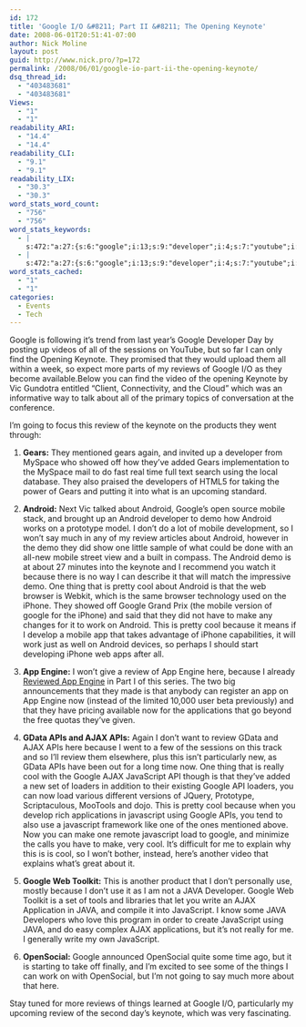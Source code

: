 ```yaml
---
id: 172
title: 'Google I/O &#8211; Part II &#8211; The Opening Keynote'
date: 2008-06-01T20:51:41-07:00
author: Nick Moline
layout: post
guid: http://www.nick.pro/?p=172
permalink: /2008/06/01/google-io-part-ii-the-opening-keynote/
dsq_thread_id:
  - "403483681"
  - "403483681"
Views:
  - "1"
  - "1"
readability_ARI:
  - "14.4"
  - "14.4"
readability_CLI:
  - "9.1"
  - "9.1"
readability_LIX:
  - "30.3"
  - "30.3"
word_stats_word_count:
  - "756"
  - "756"
word_stats_keywords:
  - |
    s:472:"a:27:{s:6:"google";i:13;s:9:"developer";i:4;s:7:"youtube";i:7;s:7:"keynote";i:5;s:5:"watch";i:3;s:6:"review";i:6;s:5:"gears";i:4;s:7:"they've";i:3;s:4:"time";i:3;s:5:"using";i:3;s:7:"android";i:9;s:6:"mobile";i:5;s:4:"demo";i:4;s:7:"because";i:6;s:6:"pretty";i:3;s:4:"cool";i:6;s:6:"iphone";i:4;s:4:"make";i:3;s:4:"work";i:3;s:6:"engine";i:4;s:12:"applications";i:3;s:5:"gdata";i:3;s:4:"apis";i:5;s:4:"ajax";i:5;s:10:"javascript";i:7;s:4:"java";i:4;s:10:"opensocial";i:3;}";
  - |
    s:472:"a:27:{s:6:"google";i:13;s:9:"developer";i:4;s:7:"youtube";i:7;s:7:"keynote";i:5;s:5:"watch";i:3;s:6:"review";i:6;s:5:"gears";i:4;s:7:"they've";i:3;s:4:"time";i:3;s:5:"using";i:3;s:7:"android";i:9;s:6:"mobile";i:5;s:4:"demo";i:4;s:7:"because";i:6;s:6:"pretty";i:3;s:4:"cool";i:6;s:6:"iphone";i:4;s:4:"make";i:3;s:4:"work";i:3;s:6:"engine";i:4;s:12:"applications";i:3;s:5:"gdata";i:3;s:4:"apis";i:5;s:4:"ajax";i:5;s:10:"javascript";i:7;s:4:"java";i:4;s:10:"opensocial";i:3;}";
word_stats_cached:
  - "1"
  - "1"
categories:
  - Events
  - Tech
---
```

Google is following it&#8217;s trend from last year&#8217;s Google Developer Day by posting up videos of all of the sessions on YouTube, but so far I can only find the Opening Keynote. They promised that they would upload them all within a week, so expect more parts of my reviews of Google I/O as they become available.<!--more-->Below you can find the video of the opening Keynote by Vic Gundotra entitled &#8220;Client, Connectivity, and the Cloud&#8221; which was an informative way to talk about all of the primary topics of conversation at the conference.

<!--YouTube Error: bad URL entered-->

I&#8217;m going to focus this review of the keynote on the products they went through:

  1. **Gears:** They mentioned gears again, and invited up a developer from MySpace who showed off how they&#8217;ve added Gears implementation to the MySpace mail to do fast real time full text search using the local database. They also praised the developers of HTML5 for taking the power of Gears and putting it into what is an upcoming standard.
  2. **Android:** Next Vic talked about Android, Google&#8217;s open source mobile stack, and brought up an Android developer to demo how Android works on a prototype model. I don&#8217;t do a lot of mobile development, so I won&#8217;t say much in any of my review articles about Android, however in the demo they did show one little sample of what could be done with an all-new mobile street view and a built in compass. The Android demo is at about 27 minutes into the keynote and I recommend you watch it because there is no way I can describe it that will match the impressive demo. One thing that is pretty cool about Android is that the web browser is Webkit, which is the same browser technology used on the iPhone. They showed off Google Grand Prix (the mobile version of google for the iPhone) and said that they did not have to make any changes for it to work on Android. This is pretty cool because it means if I develop a mobile app that takes advantage of iPhone capabilities, it will work just as well on Android devices, so perhaps I should start developing iPhone web apps after all.
  3. **App Engine:** I won&#8217;t give a review of App Engine here, because I already [Reviewed App Engine](https://www.nick.pro/2008/06/01/google-io-part-1-google-app-engine/) in Part I of this series. The two big announcements that they made is that anybody can register an app on App Engine now (instead of the limited 10,000 user beta previously) and that they have pricing available now for the applications that go beyond the free quotas they&#8217;ve given.
  4. **GData APIs and AJAX APIs:** Again I don&#8217;t want to review GData and AJAX APIs here because I went to a few of the sessions on this track and so I&#8217;ll review them elsewhere, plus this isn&#8217;t particularly new, as GData APIs have been out for a long time now. One thing that is really cool with the Google AJAX JavaScript API though is that they&#8217;ve added a new set of loaders in addition to their existing Google API loaders, you can now load various different versions of JQuery, Prototype, Scriptaculous, MooTools and dojo. This is pretty cool because when you develop rich applications in javascript using Google APIs, you tend to also use a javascript framework like one of the ones mentioned above. Now you can make one remote javascript load to google, and minimize the calls you have to make, very cool. It&#8217;s difficult for me to explain why this is is cool, so I won&#8217;t bother, instead, here&#8217;s another video that explains what&#8217;s great about it.<!--YouTube Error: bad URL entered-->

  5. **Google Web Toolkit:** This is another product that I don&#8217;t personally use, mostly because I don&#8217;t use it as I am not a JAVA Developer. Google Web Toolkit is a set of tools and libraries that let you write an AJAX Application in JAVA, and compile it into JavaScript. I know some JAVA Developers who love this program in order to create JavaScript using JAVA, and do easy complex AJAX applications, but it&#8217;s not really for me. I generally write my own JavaScript.
  6. **OpenSocial:** Google announced OpenSocial quite some time ago, but it is starting to take off finally, and I&#8217;m excited to see some of the things I can work on with OpenSocial, but I&#8217;m not going to say much more about that here.

Stay tuned for more reviews of things learned at Google I/O, particularly my upcoming review of the second day&#8217;s keynote, which was very fascinating.